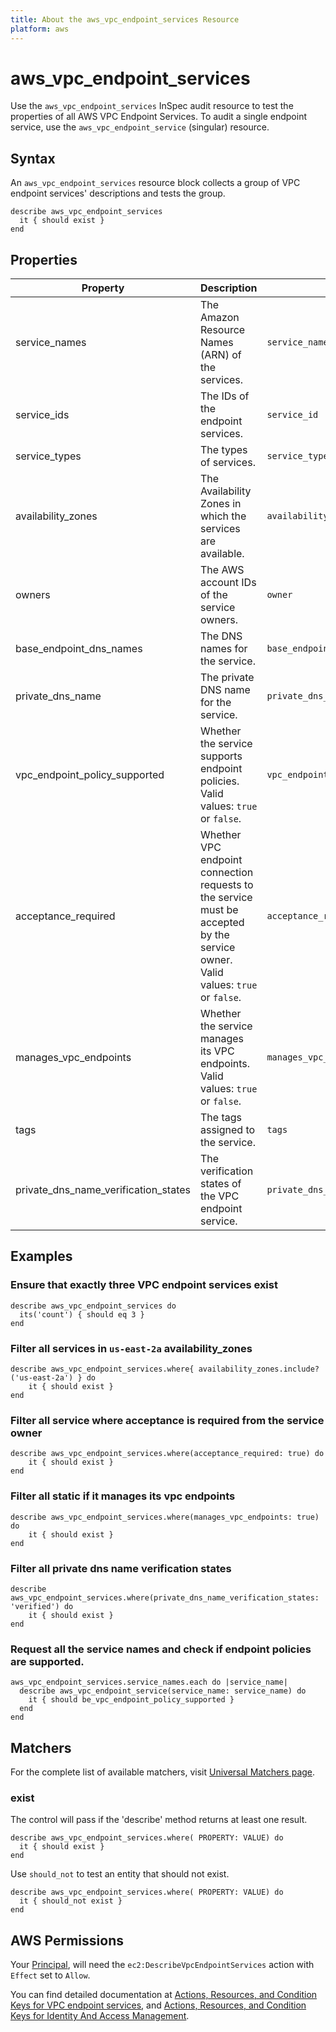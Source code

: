 ```yaml
---
title: About the aws_vpc_endpoint_services Resource
platform: aws
---
```


# aws\_vpc\_endpoint\_services

Use the `aws_vpc_endpoint_services` InSpec audit resource to test the properties of all AWS VPC Endpoint Services.
To audit a single endpoint service, use the `aws_vpc_endpoint_service` (singular) resource.

## Syntax

An `aws_vpc_endpoint_services` resource block collects a group of VPC endpoint services' descriptions and tests the group.

    describe aws_vpc_endpoint_services
      it { should exist }
    end

## Properties

|Property                           | Description                                                   | Field Name     |
| ---                               | ---                                                           | ---            |
| service_names                     | The Amazon Resource Names (ARN) of the services.              | `service_name`     |
| service_ids                       | The IDs of the endpoint services.                             | `service_id` |
| service_types                     | The types of services.                                        | `service_type`      |
| availability_zones                | The Availability Zones in which the services are available.   | `availability_zones`     |
| owners                            | The AWS account IDs of the service owners.                    | `owner`         |
| base_endpoint_dns_names           | The DNS names for the service.                                | `base_endpoint_dns_names` |
| private_dns_name                  | The private DNS name for the service.                         | `private_dns_name`        |
| vpc_endpoint_policy_supported     | Whether the service supports endpoint policies. Valid values: `true` or `false`. | `vpc_endpoint_policy_supported`  |
| acceptance_required               | Whether VPC endpoint connection requests to the service must be accepted by the service owner. Valid values: `true` or `false`. | `acceptance_required`  |
| manages_vpc_endpoints             | Whether the service manages its VPC endpoints. Valid values: `true` or `false`. | `manages_vpc_endpoints` |
| tags                              | The tags assigned to the service.                  | `tags` |
| private_dns_name_verification_states | The verification states of the VPC endpoint service.    | `private_dns_name_verification_states` |

## Examples

### Ensure that exactly three VPC endpoint services exist

    describe aws_vpc_endpoint_services do
      its('count') { should eq 3 }
    end

### Filter all services in `us-east-2a` availability_zones

    describe aws_vpc_endpoint_services.where{ availability_zones.include?('us-east-2a') } do
        it { should exist }
    end

### Filter all service where acceptance is required from the service owner

    describe aws_vpc_endpoint_services.where(acceptance_required: true) do
        it { should exist }
    end

### Filter all static if it manages its vpc endpoints

    describe aws_vpc_endpoint_services.where(manages_vpc_endpoints: true) do
        it { should exist }
    end

### Filter all private dns name verification states

    describe aws_vpc_endpoint_services.where(private_dns_name_verification_states: 'verified') do
        it { should exist }
    end

### Request all the service names and check if endpoint policies are supported.

    aws_vpc_endpoint_services.service_names.each do |service_name|
      describe aws_vpc_endpoint_service(service_name: service_name) do
        it { should be_vpc_endpoint_policy_supported }
      end
    end

## Matchers

For the complete list of available matchers, visit [Universal Matchers page](https://www.inspec.io/docs/reference/matchers/).

### exist

The control will pass if the 'describe' method returns at least one result.

    describe aws_vpc_endpoint_services.where( PROPERTY: VALUE) do
      it { should exist }
    end

Use `should_not` to test an entity that should not exist.

    describe aws_vpc_endpoint_services.where( PROPERTY: VALUE) do
      it { should_not exist }
    end

## AWS Permissions

Your [Principal](https://docs.aws.amazon.com/IAM/latest/UserGuide/intro-structure.html#intro-structure-principal), will need the `ec2:DescribeVpcEndpointServices` action with `Effect` set to `Allow`.

You can find detailed documentation at [Actions, Resources, and Condition Keys for VPC endpoint services](https://docs.aws.amazon.com/vpc/latest/userguide/vpc-policy-examples.html), and [Actions, Resources, and Condition Keys for Identity And Access Management](https://docs.aws.amazon.com/IAM/latest/UserGuide/list_identityandaccessmanagement.html).
